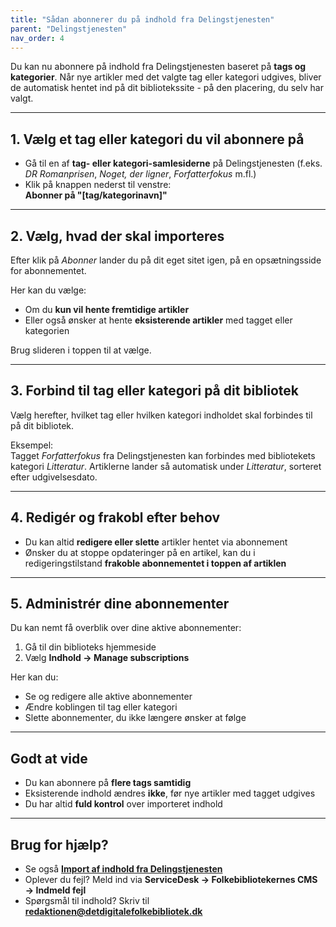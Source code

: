 ```yaml
---
title: "Sådan abonnerer du på indhold fra Delingstjenesten"
parent: "Delingstjenesten"
nav_order: 4
---
```



Du kan nu abonnere på indhold fra Delingstjenesten baseret på **tags og kategorier**. Når nye artikler med det valgte tag eller kategori udgives, bliver de automatisk hentet ind på dit bibliotekssite - på den placering, du selv har valgt.

---

## 1. Vælg et tag eller kategori du vil abonnere på

- Gå til en af **tag- eller kategori-samlesiderne** på Delingstjenesten (f.eks. *DR Romanprisen*, *Noget, der ligner*, *Forfatterfokus* m.fl.)
- Klik på knappen nederst til venstre:  
  **Abonner på "[tag/kategorinavn]"**

---

## 2. Vælg, hvad der skal importeres

Efter klik på *Abonner* lander du på dit eget sitet igen, på en opsætningsside for abonnementet.

Her kan du vælge:

- Om du **kun vil hente fremtidige artikler**
- Eller også ønsker at hente **eksisterende artikler** med tagget eller kategorien

Brug slideren i toppen til at vælge.

---

## 3. Forbind til tag eller kategori på dit bibliotek

Vælg herefter, hvilket tag eller hvilken kategori indholdet skal forbindes til på dit bibliotek.

Eksempel:  
Tagget *Forfatterfokus* fra Delingstjenesten kan forbindes med bibliotekets kategori *Litteratur*. Artiklerne lander så automatisk under *Litteratur*, sorteret efter udgivelsesdato.

---

## 4. Redigér og frakobl efter behov

- Du kan altid **redigere eller slette** artikler hentet via abonnement
- Ønsker du at stoppe opdateringer på en artikel, kan du i redigeringstilstand **frakoble abonnementet i toppen af artiklen**

---

## 5. Administrér dine abonnementer

Du kan nemt få overblik over dine aktive abonnementer:

1. Gå til din biblioteks hjemmeside
2. Vælg **Indhold → Manage subscriptions**

Her kan du:

- Se og redigere alle aktive abonnementer
- Ændre koblingen til tag eller kategori
- Slette abonnementer, du ikke længere ønsker at følge

---

## Godt at vide

- Du kan abonnere på **flere tags samtidig**
- Eksisterende indhold ændres **ikke**, før nye artikler med tagget udgives
- Du har altid **fuld kontrol** over importeret indhold

---

## Brug for hjælp?

- Se også [**Import af indhold fra Delingstjenesten**](https://www.folkebibliotekernescms.dk/main/delingstjenesten/import-af-indhold/)
- Oplever du fejl? Meld ind via **ServiceDesk → Folkebibliotekernes CMS → Indmeld fejl**
- Spørgsmål til indhold? Skriv til [**redaktionen@detdigitalefolkebibliotek.dk**](mailto:redaktionen@detdigitalefolkebibliotek.dk)

